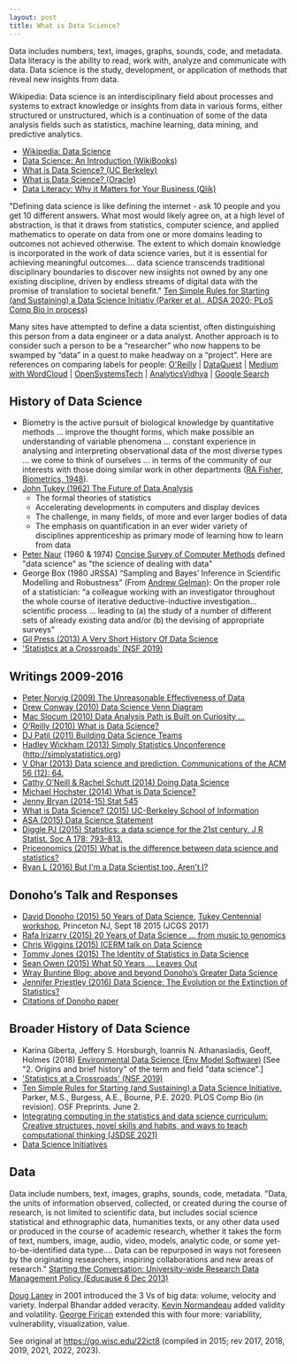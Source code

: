 ```yaml
---
layout: post
title: What is Data Science?
---
```


Data includes numbers, text, images, graphs, sounds, code, and metadata.
Data literacy is the ability to read, work with, analyze and communicate with data. 
Data science is the study, development, or application of methods that reveal new insights from data.

Wikipedia: Data science is an interdisciplinary field about processes and systems to extract knowledge or insights from data in various forms, either structured or unstructured, which is a continuation of some of the data analysis fields such as statistics, machine learning, data mining, and predictive analytics.

- [Wikipedia: Data Science](https://en.wikipedia.org/wiki/Data_science)
- [Data Science: An Introduction (WikiBooks)](https://en.wikibooks.org/wiki/Data_Science:_An_Introduction)
- [What is Data Science? (UC Berkeley)](https://ischoolonline.berkeley.edu/data-science/what-is-data-science-2/)
- [What is Data Science? (Oracle)](https://www.oracle.com/data-science/what-is-data-science/) 
- [Data Literacy: Why it Matters for Your Business (Qlik)](https://www.qlik.com/us/bi/data-literacy) 

"Defining data science is like defining the internet - ask 10 people and you get 10 different answers. What most would likely agree on, at a high level of abstraction, is that it draws from statistics, computer science, and applied mathematics to operate on data from one or more domains leading to outcomes not achieved otherwise. The extent to which domain knowledge is incorporated in the work of data science varies, but it is essential for achieving meaningful outcomes…. data science transcends traditional disciplinary boundaries to discover new insights not owned by any one existing discipline, driven by endless streams of digital data with the promise of translation to societal benefit." [Ten Simple Rules for Starting (and Sustaining) a Data Science Initiativ (Parker et al., ADSA 2020; PLoS Comp Bio in process)](https://doi.org/10.31219/osf.io/wu4fv)

Many sites have attempted to define a data scientist, often distinguishing this person from a data engineer or a data analyst. Another approach is to consider such a person to be a “researcher” who now happens to be swamped by “data” in a quest to make headway on a “project”. Here are references on comparing labels for people: 
[O'Reilly](https://www.oreilly.com/ideas/data-engineers-vs-data-scientists) |
[DataQuest](https://www.dataquest.io/blog/data-analyst-data-scientist-data-engineer/) |
[Medium with WordCloud](https://medium.com/@vegi/data-scientist-vs-data-analyst-vs-data-engineer-using-word-cloud-902ab83d0879) |
[OpenSystemsTech](https://www.opensystemstech.com/article/data-analyst-vs-data-scientist-vs-data-engineer-%E2%80%93-what%E2%80%99s-difference) |
[AnalyticsVidhya](https://www.analyticsvidhya.com/blog/2015/10/job-comparison-data-scientist-data-engineer-statistician/) |
[Google Search](https://www.google.com/search?q=data+scientist+engineer+analyst)

## History of Data Science

- Biometry is the active pursuit of biological knowledge by quantitative methods ... improve the thought forms, which make possible an understanding of variable phenomena ... constant experience in analysing and interpreting observational data of the most diverse types ... we come to think of ourselves ... in terms of the community of our interests with those doing similar work in other departments ([RA Fisher, Biometrics, 1948](https://www.jstor.org/stable/3001694)).
- [John Tukey (1962) The Future of Data Analysis](https://projecteuclid.org/euclid.aoms/1177704711)
  + The formal theories of statistics
  + Accelerating developments in computers and display devices
  + The challenge, in many fields, of more and ever larger bodies of data
  + The emphasis on quantification in an ever wider variety of disciplines
apprenticeship as primary mode of learning how to learn from data
- [Peter Naur](http://www.naur.com/) (1960 & 1974) [Concise Survey of Computer Methods](http://www.amazon.com/Concise-survey-computer-methods-Peter/dp/0884053148) defined "data science" as "the science of dealing with data"
- George Box (1980 JRSSA) “Sampling and Bayes’ Inference in Scientific Modelling and Robustness” (From [Andrew Gelman](http://andrewgelman.com/2005/05/31/from_george_box/)): On the proper role of a statistician: “a colleague working with an investigator throughout the whole course of iterative deductive-inductive investigation… scientific process ... leading to (a) the study of a number of different sets of already existing data and/or (b) the devising of appropriate surveys”
- [Gil Press (2013) A Very Short History Of Data Science](http://www.forbes.com/sites/gilpress/2013/05/28/a-very-short-history-of-data-science/)
- ['Statistics at a Crossroads' (NSF 2019)](https://www.nsf.gov/mps/dms/documents/Statistics_at_a_Crossroads_Workshop_Report_2019.pdf) 

## Writings 2009-2016

- [Peter Norvig (2009) The Unreasonable Effectiveness of Data](http://static.googleusercontent.com/media/research.google.com/en//pubs/archive/35179.pdf)
- [Drew Conway (2010) Data Science Venn Diagram](http://drewconway.com/zia/2013/3/26/the-data-science-venn-diagram)
- [Mac Slocum (2010) Data Analysis Path is Built on Curiosity ...](http://radar.oreilly.com/2010/11/the-data-analysis-path-curiosi.html)
- [O’Reilly (2010) What is Data Science?](https://www.oreilly.com/ideas/what-is-data-science)
- [DJ Patil (2011) Building Data Science Teams](http://radar.oreilly.com/2011/09/building-data-science-teams.html?utm_source=feedburner&utm_medium=feed&utm_campaign=Feed%3A+oreilly%2Fradar%2Fatom+%28O%27Reilly+Radar%29&utm_content=My+Yahoo)
- [Hadley Wickham (2013) Simply Statistics Unconference](http://t.co/D931Og8mq3) (<http://simplystatistics.org>)
- [V Dhar (2013) Data science and prediction. Communications of the ACM 56 (12): 64.](https://doi.org/10.1145/2500499)
- [Cathy O’Neill & Rachel Schutt (2014) Doing Data Science](http://shop.oreilly.com/product/0636920028529.do)
- [Michael Hochster (2014) What is Data Science?](https://www.quora.com/What-is-data-science)
- [Jenny Bryan (2014-15) Stat 545](http://stat545-ubc.github.io)
- [What is Data Science? (2015) UC-Berkeley School of Information](https://datascience.berkeley.edu/about/what-is-data-science/)
- [ASA (2015) Data Science Statement](http://www.amstat.org/misc/DataScienceStatement.pdf)
- [Diggle PJ (2015) Statistics: a data science for the 21st century. J R Statist. Soc A 178: 793–813.](http://www.statslife.org.uk/images/pdf/Diggle.pdf)
- [Priceonomics (2015) What is the difference between data science and statistics?](https://priceonomics.com/whats-the-difference-between-data-science-and/)
- [Ryan L (2016) But I'm a Data Scientist too, Aren't I?](https://vimeo.com/189084160)

## Donoho’s Talk and Responses

- [David Donoho (2015) 50 Years of Data Science](https://www.tandfonline.com/doi/full/10.1080/10618600.2017.1384734),
[Tukey Centennial workshop](http://sml.princeton.edu/tukey),
Princeton NJ, Sept 18 2015 (JCGS 2017)
- [Rafa Irizarry (2015) 20 Years of Data Science ... from music to genomics](http://simplystatistics.org/2015/11/24/20-years-of-data-science-and-data-driven-discovery-from-music-to-genomics/)
- [Chris Wiggins (2015) ICERM talk on Data Science](https://gist.github.com/chrishwiggins/07661426937ac94e8d8b)
- [Tommy Jones (2015) The Identity of Statistics in Data Science](http://magazine.amstat.org/blog/2015/11/01/statnews2015/)
- [Sean Owen (2015) What 50 Years … Leaves Out](https://medium.com/@srowen/what-50-years-of-data-science-leaves-out-2366c9b61d3d#.qy1antwji)
- [Wray Buntine Blog: above and beyond Donoho’s Greater Data Science](http://topicmodels.org/2015/11/28/what-50-years-of-data-science-leaves-out/)
- [Jennifer Priestley (2016) Data Science: The Evolution or the Extinction of Statistics?](http://magazine.amstat.org/blog/2016/01/01/data-science-the-evolution-or-the-extinction-of-statistics/)
- [Citations of Donoho paper](https://www.tandfonline.com/doi/citedby/10.1080/10618600.2017.1384734?scroll=top&needAccess=true)

## Broader History of Data Science

- Karina Giberta, Jeffery S. Horsburgh, Ioannis N. Athanasiadis, Geoff, Holmes (2018) [Environmental Data Science (Env Model Software)](https://www.sciencedirect.com/science/article/abs/pii/S1364815218301269) [See "2. Origins and brief history" of the term and field "data science".]
- ['Statistics at a Crossroads' (NSF 2019)](https://www.amstat.org/ASA/News/Statistics-at-a-Crossroads-Recommendations-Are-Released.aspx) 
- [Ten Simple Rules for Starting (and Sustaining) a Data Science Initiative.](https://doi.org/10.31219/osf.io/wu4fv) Parker, M.S., Burgess, A.E., Bourne, P.E. 2020. PLOS Comp Bio (in revision). OSF Preprints. June 2.
- [Integrating computing in the statistics and data science curriculum: Creative structures, novel skills and habits, and ways to teach computational thinking (JSDSE 2021)](https://www.tandfonline.com/doi/full/10.1080/10691898.2020.1870416) 
- [Data Science Initiatives](https://go.wisc.edu/y1m5ia)

## Data

Data include numbers, text, images, graphs, sounds, code, metadata. "Data, the units of information observed, collected, or created during the course of research, is not limited to scientific data, but includes social science statistical and ethnographic data, humanities texts, or any other data used or produced in the course of academic research, whether it takes the form of text, numbers, image, audio, video, models, analytic code, or some yet-to-be-identified data type…. Data can be repurposed in ways not foreseen by the originating researchers, inspiring collaborations and new areas of research." 
[Starting the Conversation: University-wide Research Data Management Policy (Educause 6 Dec 2013)](https://er.educause.edu/articles/2013/12/starting-the-conversation-universitywide-research-data-management-policy)

[Doug Laney](https://whatis.techtarget.com/definition/3Vs)
in 2001 introduced the 3 Vs of big data: volume, velocity and variety. Inderpal Bhandar added veracity. 
[Kevin Normandeau](https://insidebigdata.com/2013/09/12/beyond-volume-variety-velocity-issue-big-data-veracity/)
added validity and volatility. 
[George Firican](https://tdwi.org/articles/2017/02/08/10-vs-of-big-data.aspx)
extended this with four more: variability, vulnerability, visualization, value.

See original at <https://go.wisc.edu/22ict8> (compiled in 2015; rev 2017, 2018, 2019, 2021, 2022, 2023).